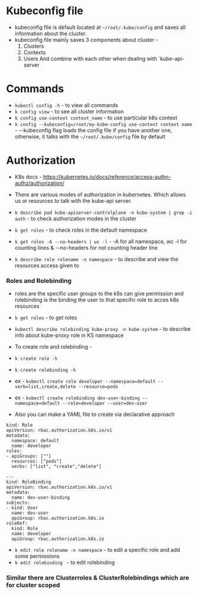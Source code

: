 # Kubeconfig file
- kubeconfig file is default located at `~/root/.kube/config` and saves all information about the cluster.
- kubeconfig file mainly saves 3 components about cluster -
  1. Clusters
  2. Contexts
  3. Users
  And combine with each other when dealing with `kube-api-server

# Commands 
- `kubectl config -h` - to view all commands
-  `k config view` - to see all cluster information
-  `k config use-context context_name` - to use particular k8s context
-  `k config --kubeconfig=/root/my-kube-config use-context context name` -  --kubeconfig flag loads the config file if you have another one, otherwise, it talks with the `~/root/.kube/config` file by default 

# Authorization 
- K8s docs - https://kubernetes.io/docs/reference/access-authn-authz/authorization/

- There are various modes of authorization in kubernetes. Which allows us or resources to talk with the kube-api server.
- `k describe pod kube-apiserver-controlplane -n kube-system | grep -i auth` - to check authorization modes in the cluster
- `k get roles` - to check roles in the default namespace
- `k get roles -A --no-headers | wc -l` - -A for all namespace, wc -l for counting lines & --no-headers for not counting header line
- `k describe role rolename -n namespace` - to describe and view the resources access given to

### Roles and Rolebinding
- roles are the specific user groups to the k8s can give permission and rolebinding is the binding the user to that specific role to acces k8s resources
- `k get roles` - to get roles
- `kubectl describe rolebinding kube-proxy -n kube-system` - to describe info about kube-proxy role in KS namespace

- To create role and rolebinding -
- `k create role -h`
- `k create rolebinding -h`
- ex - `kubectl create role developer --namespace=default --verb=list,create,delete --resource=pods`
- ex - `kubectl create rolebinding dev-user-binding --namespace=default --role=developer --user=dev-user`

- Also you can make a YAML file to create via declarative approach
```
kind: Role
apiVersion: rbac.authorization.k8s.io/v1
metadata:
  namespace: default
  name: developer
rules:
- apiGroups: [""]
  resources: ["pods"]
  verbs: ["list", "create","delete"]

---
kind: RoleBinding
apiVersion: rbac.authorization.k8s.io/v1
metadata:
  name: dev-user-binding
subjects:
- kind: User
  name: dev-user
  apiGroup: rbac.authorization.k8s.io
roleRef:
  kind: Role
  name: developer
  apiGroup: rbac.authorization.k8s.io
```

- `k edit role rolename -n namespace` -  to edit a specific role and add some permissions
- `k edit rolebinding ` - to edit rolebinding

### Similar there are Clusterroles & ClusterRolebindings which are for cluster scoped
